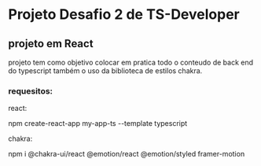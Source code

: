 # Projeto Desafio 2 de TS-Developer

## projeto em React 

projeto tem como objetivo colocar em pratica todo o conteudo de back end do typescript também o uso da biblioteca de estilos chakra.


### requesitos:

react:

npm create-react-app my-app-ts --template typescript

chakra:

npm i @chakra-ui/react @emotion/react @emotion/styled framer-motion



